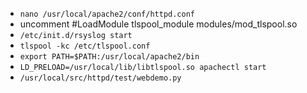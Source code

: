 * `nano /usr/local/apache2/conf/httpd.conf`
* uncomment #LoadModule tlspool_module modules/mod_tlspool.so
* `/etc/init.d/rsyslog start`
* `tlspool -kc /etc/tlspool.conf`
* `export PATH=$PATH:/usr/local/apache2/bin`
* `LD_PRELOAD=/usr/local/lib/libtlspool.so apachectl start`
* `/usr/local/src/httpd/test/webdemo.py`

